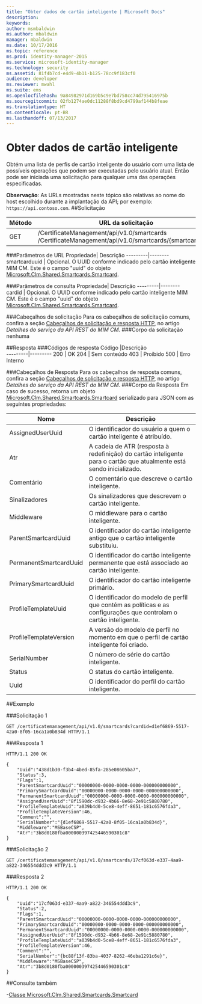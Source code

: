 ```yaml
---
title: "Obter dados de cartão inteligente | Microsoft Docs"
description: 
keywords: 
author: msmbaldwin
ms.author: mbaldwin
manager: mbaldwin
ms.date: 10/17/2016
ms.topic: reference
ms.prod: identity-manager-2015
ms.service: microsoft-identity-manager
ms.technology: security
ms.assetid: 81f4b7cd-e4d9-4b11-b125-78cc9f183cf0
audience: developer
ms.reviewer: mwahl
ms.suite: ems
ms.openlocfilehash: 9a84982971d169b5c9e7bd758cc74d795416975b
ms.sourcegitcommit: 02fb1274ae0dc11288f8bd9cd4799af144b8feae
ms.translationtype: HT
ms.contentlocale: pt-BR
ms.lasthandoff: 07/13/2017
---
```

# <a name="get-smartcard-data"></a>Obter dados de cartão inteligente
Obtém uma lista de perfis de cartão inteligente do usuário com uma lista de possíveis operações que podem ser executadas pelo usuário atual. Então pode ser iniciada uma solicitação para qualquer uma das operações especificadas.

**Observação**: As URLs mostradas neste tópico são relativas ao nome do host escolhido durante a implantação da API; por exemplo: `https://api.contoso.com`.
##<a name="request"></a>Solicitação


Método  |URL da solicitação  
---------|---------
GET     |/CertificateManagement/api/v1.0/smartcards <br/> /CertificateManagement/api/v1.0/smartcards/{smartcarduuid}


###<a name="url-parameters"></a>Parâmetros de URL
Propriedade| Descrição
---------|--------
smartcarduuid | Opcional. O UUID conforme indicado pelo cartão inteligente MIM CM. Este é o campo "uuid" do objeto [Microsoft.Clm.Shared.Smartcards.Smartcard](http://msdn.microsoft.com/library/microsoft.clm.shared.smartcards.smartcard.aspx).

###<a name="query-parameters"></a>Parâmetros de consulta
Propriedade| Descrição
---------|--------
cardid | Opcional. O UUID conforme indicado pelo cartão inteligente MIM CM. Este é o campo "uuid" do objeto [Microsoft.Clm.Shared.Smartcards.Smartcard](http://msdn.microsoft.com/library/microsoft.clm.shared.smartcards.smartcard.aspx).


###<a name="request-headers"></a>Cabeçalhos de solicitação
Para os cabeçalhos de solicitação comuns, confira a seção [Cabeçalhos de solicitação e resposta HTTP](certificate-management-rest-api-service-details.md#http-request-and-response-headers), no artigo *Detalhes do serviço da API REST do MIM CM*.
###<a name="request-body"></a>Corpo da solicitação
nenhuma

##<a name="response"></a>Resposta
###<a name="response-codes"></a>Códigos de resposta
Código  |Descrição  
---------|---------
200     | OK
204 | Sem conteúdo
403 | Proibido
500 | Erro Interno

###<a name="response-headers"></a>Cabeçalhos de Resposta
Para os cabeçalhos de resposta comuns, confira a seção [Cabeçalhos de solicitação e resposta HTTP](certificate-management-rest-api-service-details.md#http-request-and-response-headers), no artigo *Detalhes do serviço da API REST do MIM CM*.
###<a name="response-body"></a>Corpo da Resposta
Em caso de sucesso, retorna um objeto [Microsoft.Clm.Shared.Smartcards.Smartcard](http://msdn.microsoft.com/library/microsoft.clm.shared.smartcards.smartcard.aspx) serializado para JSON com as seguintes propriedades:

Nome | Descrição
-----|-----------
AssignedUserUuid | O identificador do usuário a quem o cartão inteligente é atribuído.
Atr | A cadeia de ATR (resposta à redefinição) do cartão inteligente para o cartão que atualmente está sendo inicializado.
Comentário | O comentário que descreve o cartão inteligente.
Sinalizadores | Os sinalizadores que descrevem o cartão inteligente.
Middleware | O middleware para o cartão inteligente.
ParentSmartcardUuid | O identificador do cartão inteligente antigo que o cartão inteligente substituiu.
PermanentSmartcardUuid | O identificador do cartão inteligente permanente que está associado ao cartão inteligente.
PrimarySmartcardUuid | O identificador do cartão inteligente primário.
ProfileTemplateUuid | O identificador do modelo de perfil que contém as políticas e as configurações que controlam o cartão inteligente.
ProfileTemplateVersion | A versão do modelo de perfil no momento em que o perfil de cartão inteligente foi criado.
SerialNumber | O número de série do cartão inteligente.
Status | O status do cartão inteligente.
Uuid | O identificador do perfil do cartão inteligente.

##<a name="example"></a>Exemplo

###<a name="request-1"></a>Solicitação 1
```
GET /certificatemanagement/api/v1.0/smartcards?cardid=d1ef6869-5517-42a0-8f05-16ca1a0b834d HTTP/1.1

```
###<a name="response-1"></a>Resposta 1
```
HTTP/1.1 200 OK

{
    "Uuid":"438d1b30-f3b4-4bed-85fa-285e08605ba7",
    "Status":3,
    "Flags":1,
    "ParentSmartcardUuid":"00000000-0000-0000-0000-000000000000",
    "PrimarySmartcardUuid":"00000000-0000-0000-0000-000000000000",
    "PermanentSmartcardUuid":"00000000-0000-0000-0000-000000000000",
    "AssignedUserUuid":"8f1590dc-d932-4b66-8e68-2e91c5880780",
    "ProfileTemplateUuid":"a039b4d0-5ce8-4eff-8651-181c6576fda3",
    "ProfileTemplateVersion":46,
    "Comment":"",
    "SerialNumber":"{d1ef6869-5517-42a0-8f05-16ca1a0b834d}",
    "Middleware":"MSBaseCSP",
    "Atr":"3b8d0180fba000000397425446590301c8"
}
```       
###<a name="request-2"></a>Solicitação 2
```
GET /certificatemanagement/api/v1.0/smartcards/17cf063d-e337-4aa9-a822-346554ddd3c9 HTTP/1.1
```
###<a name="response-2"></a>Resposta 2
```
HTTP/1.1 200 OK

{
    "Uuid":"17cf063d-e337-4aa9-a822-346554ddd3c9",
    "Status":2,
    "Flags":1,
    "ParentSmartcardUuid":"00000000-0000-0000-0000-000000000000",
    "PrimarySmartcardUuid":"00000000-0000-0000-0000-000000000000",
    "PermanentSmartcardUuid":"00000000-0000-0000-0000-000000000000",
    "AssignedUserUuid":"8f1590dc-d932-4b66-8e68-2e91c5880780",
    "ProfileTemplateUuid":"a039b4d0-5ce8-4eff-8651-181c6576fda3",
    "ProfileTemplateVersion":46,
    "Comment":"",
    "SerialNumber":"{bc88f13f-83ba-4037-8262-46eba1291c6e}",
    "Middleware":"MSBaseCSP",
    "Atr":"3b8d0180fba000000397425446590301c8"
}
```       
##<a name="see-also"></a>Consulte também

-[Classe Microsoft.Clm.Shared.Smartcards.Smartcard](https://msdn.microsoft.com/library/microsoft.clm.shared.smartcards.smartcard.aspx)
